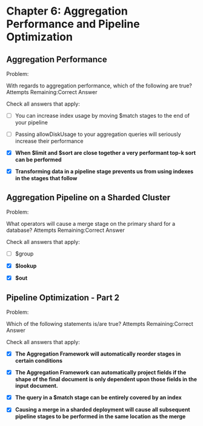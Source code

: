# Chapter 6: Aggregation Performance and Pipeline Optimization

## Aggregation Performance

Problem:

With regards to aggregation performance, which of the following are true?
Attempts Remaining:Correct Answer

Check all answers that apply:

- [ ] You can increase index usage by moving \$match stages to the end of your pipeline

- [ ] Passing allowDiskUsage to your aggregation queries will seriously increase their performance

- [x] **When $limit and $sort are close together a very performant top-k sort can be performed**

- [x] **Transforming data in a pipeline stage prevents us from using indexes in the stages that follow**

## Aggregation Pipeline on a Sharded Cluster

Problem:

What operators will cause a merge stage on the primary shard for a database?
Attempts Remaining:Correct Answer

Check all answers that apply:

- [ ] \$group

- [x] **\$lookup**

- [x] **\$out**

## Pipeline Optimization - Part 2

Problem:

Which of the following statements is/are true?
Attempts Remaining:Correct Answer

Check all answers that apply:

- [x] **The Aggregation Framework will automatically reorder stages in certain conditions**

- [x] **The Aggregation Framework can automatically project fields if the shape of the final document is only dependent upon those fields in the input document.**

- [x] **The query in a \$match stage can be entirely covered by an index**

- [x] **Causing a merge in a sharded deployment will cause all subsequent pipeline stages to be performed in the same location as the merge**
